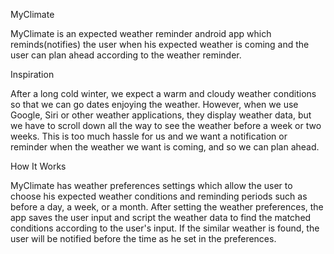 MyClimate

MyClimate is an expected weather reminder android app which reminds(notifies) the user when his expected weather is coming and the user can plan ahead according to the weather reminder.

Inspiration

After a long cold winter, we expect a warm and cloudy weather conditions so that we can go dates enjoying the weather. However, when we use Google, Siri or other weather applications, they display weather data, but we have to scroll down all the way to see the weather before a week or two weeks. This is too much hassle for us and we want a notification or reminder when the weather we want is coming, and so we can plan ahead.  

How It Works

MyClimate has weather preferences settings which allow the user to choose his expected weather conditions and reminding periods such as before a day, a week, or a month. After setting the weather preferences, the app saves the user input and script the weather data to find the matched conditions according to the user's input. If the similar weather is found, the user will be notified before the time as he set in the preferences. 
